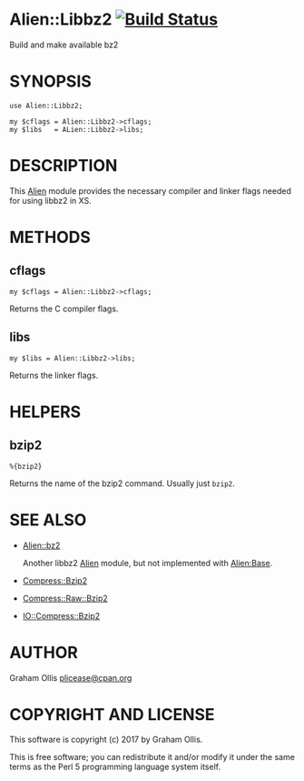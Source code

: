 # Alien::Libbz2 [![Build Status](https://secure.travis-ci.org/Perl5-Alien/Alien-Libbz2.png)](http://travis-ci.org/Perl5-Alien/Alien-Libbz2)

Build and make available bz2

# SYNOPSIS

    use Alien::Libbz2;
    
    my $cflags = Alien::Libbz2->cflags;
    my $libs   = ALien::Libbz2->libs;

# DESCRIPTION

This [Alien](https://metacpan.org/pod/Alien) module provides the necessary compiler and linker flags needed
for using libbz2 in XS.

# METHODS

## cflags

    my $cflags = Alien::Libbz2->cflags;

Returns the C compiler flags.

## libs

    my $libs = Alien::Libbz2->libs;

Returns the linker flags.

# HELPERS

## bzip2

    %{bzip2}

Returns the name of the bzip2 command.  Usually just `bzip2`.

# SEE ALSO

- [Alien::bz2](https://metacpan.org/pod/Alien::bz2)

    Another libbz2 [Alien](https://metacpan.org/pod/Alien) module, but not implemented with [Alien:Base](Alien:Base).

- [Compress::Bzip2](https://metacpan.org/pod/Compress::Bzip2)
- [Compress::Raw::Bzip2](https://metacpan.org/pod/Compress::Raw::Bzip2)
- [IO::Compress::Bzip2](https://metacpan.org/pod/IO::Compress::Bzip2)

# AUTHOR

Graham Ollis <plicease@cpan.org>

# COPYRIGHT AND LICENSE

This software is copyright (c) 2017 by Graham Ollis.

This is free software; you can redistribute it and/or modify it under
the same terms as the Perl 5 programming language system itself.
